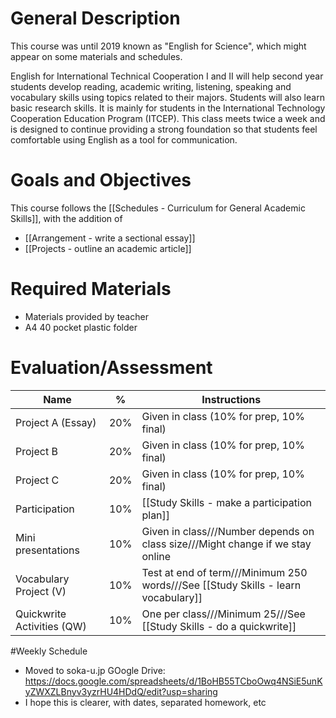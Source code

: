 # General Description
This course was until 2019 known as "English for Science", which might appear on some materials and schedules. 

English for International Technical Cooperation I and II will help second year students develop reading, academic writing, listening, speaking and vocabulary skills using topics related to their majors. Students will also learn basic research skills. It is mainly for students in the International Technology Cooperation Education Program (ITCEP). This class meets twice a week and is designed to continue providing a strong foundation so that students feel comfortable using English as a tool for communication.

# Goals and Objectives
This course follows the [[Schedules - Curriculum for General Academic Skills]], with the addition of
* [[Arrangement - write a sectional essay]]
* [[Projects - outline an academic article]]

# Required Materials
* Materials provided by teacher
* A4 40 pocket plastic folder

# Evaluation/Assessment
Name                        |%      |Instructions
----------------------------|-------|-------------
Project A (Essay)           |20%    |Given in class (10% for prep, 10% final)
Project B                   |20%    |Given in class (10% for prep, 10% final)
Project C                   |20%    |Given in class (10% for prep, 10% final)
Participation               |10%    |[[Study Skills - make a participation plan]] 
Mini presentations          |10%    |Given in class///Number depends on class size///Might change if we stay online
Vocabulary Project (V)      |10%    |Test at end of term///Minimum 250 words///See [[Study Skills - learn vocabulary]]
Quickwrite Activities (QW)  |10%    |One per class///Minimum 25///See [[Study Skills - do a quickwrite]]    




#Weekly Schedule
* Moved to soka-u.jp GOogle Drive: https://docs.google.com/spreadsheets/d/1BoHB55TCboOwq4NSiE5unKyZWXZLBnyv3yzrHU4HDdQ/edit?usp=sharing
* I hope this is clearer, with dates, separated homework, etc











